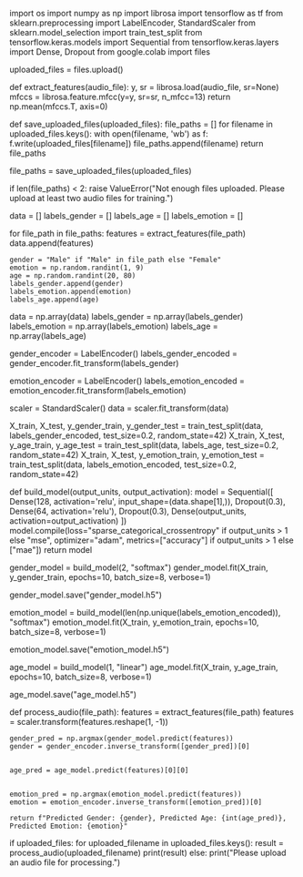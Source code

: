 import os
import numpy as np
import librosa
import tensorflow as tf
from sklearn.preprocessing import LabelEncoder, StandardScaler
from sklearn.model_selection import train_test_split
from tensorflow.keras.models import Sequential
from tensorflow.keras.layers import Dense, Dropout
from google.colab import files


uploaded_files = files.upload()


def extract_features(audio_file):
    y, sr = librosa.load(audio_file, sr=None)
    mfccs = librosa.feature.mfcc(y=y, sr=sr, n_mfcc=13)
    return np.mean(mfccs.T, axis=0)

def save_uploaded_files(uploaded_files):
    file_paths = []
    for filename in uploaded_files.keys():
        with open(filename, 'wb') as f:
            f.write(uploaded_files[filename])
        file_paths.append(filename)
    return file_paths

file_paths = save_uploaded_files(uploaded_files)


if len(file_paths) < 2:
    raise ValueError("Not enough files uploaded. Please upload at least two audio files for training.")


data = []
labels_gender = []
labels_age = []
labels_emotion = []

for file_path in file_paths:
    features = extract_features(file_path)
    data.append(features)

    gender = "Male" if "Male" in file_path else "Female"
    emotion = np.random.randint(1, 9)
    age = np.random.randint(20, 80)
    labels_gender.append(gender)
    labels_emotion.append(emotion)
    labels_age.append(age)

data = np.array(data)
labels_gender = np.array(labels_gender)
labels_emotion = np.array(labels_emotion)
labels_age = np.array(labels_age)


gender_encoder = LabelEncoder()
labels_gender_encoded = gender_encoder.fit_transform(labels_gender)

emotion_encoder = LabelEncoder()
labels_emotion_encoded = emotion_encoder.fit_transform(labels_emotion)


scaler = StandardScaler()
data = scaler.fit_transform(data)


X_train, X_test, y_gender_train, y_gender_test = train_test_split(data, labels_gender_encoded, test_size=0.2, random_state=42)
X_train, X_test, y_age_train, y_age_test = train_test_split(data, labels_age, test_size=0.2, random_state=42)
X_train, X_test, y_emotion_train, y_emotion_test = train_test_split(data, labels_emotion_encoded, test_size=0.2, random_state=42)

def build_model(output_units, output_activation):
    model = Sequential([
        Dense(128, activation='relu', input_shape=(data.shape[1],)),
        Dropout(0.3),
        Dense(64, activation='relu'),
        Dropout(0.3),
        Dense(output_units, activation=output_activation)
    ])
    model.compile(loss="sparse_categorical_crossentropy" if output_units > 1 else "mse",
                  optimizer="adam",
                  metrics=["accuracy"] if output_units > 1 else ["mae"])
    return model


gender_model = build_model(2, "softmax")
gender_model.fit(X_train, y_gender_train, epochs=10, batch_size=8, verbose=1)


gender_model.save("gender_model.h5")


emotion_model = build_model(len(np.unique(labels_emotion_encoded)), "softmax")
emotion_model.fit(X_train, y_emotion_train, epochs=10, batch_size=8, verbose=1)


emotion_model.save("emotion_model.h5")


age_model = build_model(1, "linear")
age_model.fit(X_train, y_age_train, epochs=10, batch_size=8, verbose=1)


age_model.save("age_model.h5")


def process_audio(file_path):
    features = extract_features(file_path)
    features = scaler.transform(features.reshape(1, -1))


    gender_pred = np.argmax(gender_model.predict(features))
    gender = gender_encoder.inverse_transform([gender_pred])[0]


    age_pred = age_model.predict(features)[0][0]


    emotion_pred = np.argmax(emotion_model.predict(features))
    emotion = emotion_encoder.inverse_transform([emotion_pred])[0]

    return f"Predicted Gender: {gender}, Predicted Age: {int(age_pred)}, Predicted Emotion: {emotion}"

if uploaded_files:
    for uploaded_filename in uploaded_files.keys():
        result = process_audio(uploaded_filename)
        print(result)
else:
    print("Please upload an audio file for processing.")
